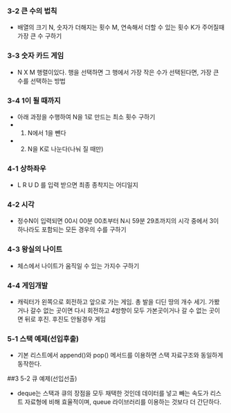 ### 3-2 큰 수의 법칙
- 배열의 크기 N, 숫자가 더해지는 횟수 M, 연속해서 더할 수 있는 횟수 K가 주어질때 가장 큰 수 구하기

### 3-3 숫자 카드 게임
- N X M 행렬이있다. 행을 선택하면 그 행에서 가장 작은 수가 선택된다면, 가장 큰 수를 선택하는 방법 

### 3-4 1이 될 때까지
- 아래 과정을 수행하여 N을 1로 만드는 최소 횟수 구하기
- 1. N에서 1을 뺀다
- 2. N을 K로 나눈다(나눠 질 때만)

### 4-1 상하좌우
- L R U D 를 입력 받으면 최종 종착지는 어디일지 

### 4-2 시각
- 정수N이 입력되면 00시 00분 00초부터 N시 59분 29초까지의 시각 중에서 3이 하나라도 포함되는 모든 경우의 수를 구하기

### 4-3 왕실의 나이트
- 체스에서 나이트가 움직일 수 있는 가지수 구하기

### 4-4 게임개발
- 캐릭터가 왼쪽으로 회전하고 앞으로 가는 게임. 총 발을 디딘 땅의 개수 세기. 가봤거나 갈수 없는 곳이면 다시 회전하고 4방향이 모두 가본곳이거나 갈 수 없는 곳이면 뒤로 후진. 후진도 안될경우 게임 

### 5-1 스택 예제(선입후출)
- 기본 리스트에서 append()와 pop() 메서드를 이용하면 스택 자료구조와 동일하게 동작한다.

##3 5-2 큐 예제(선입선출)
- deque는 스택과 큐의 장점을 모두 채택한 것인데 데이터를 넣고 빼는 속도가 리스트 자료형에 비해 효율적이며, queue 라이브러리를 이용하는 것보다 더 간단하다.
